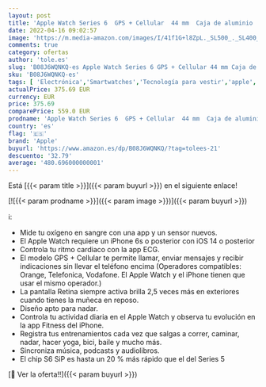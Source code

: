 ```yaml
---
layout: post
title: 'Apple Watch Series 6  GPS + Cellular  44 mm  Caja de aluminio  PRODUCT RED - Correa deportiva  PRODUCT RED'
date: 2022-04-16 09:02:57
image: 'https://m.media-amazon.com/images/I/41f1G+l8ZpL._SL500_._SL400_.jpg'
comments: true
category: ofertas
author: 'tole.es'
slug: 'B08J6WQNKQ-es Apple Watch Series 6 GPS + Cellular 44 mm Caja de aluminio...'
sku: 'B08J6WQNKQ-es'
tags: [ 'Electrónica','Smartwatches','Tecnología para vestir','apple','🇪🇸', ]
actualPrice: 375.69 EUR
currency: EUR
price: 375.69
comparePrice: 559.0 EUR
prodname: 'Apple Watch Series 6  GPS + Cellular  44 mm  Caja de aluminio  PRODUCT RED - Correa deportiva  PRODUCT RED'
country: 'es'
flag: '🇪🇸'
brand: 'Apple'
buyurl: 'https://www.amazon.es/dp/B08J6WQNKQ/?tag=tolees-21'
descuento: '32.79'
average: '480.696000000001'
---
```


Está [{{< param title >}}]({{< param buyurl >}}) en el siguiente enlace!

[![{{< param prodname >}}]({{< param image >}})]({{< param buyurl >}})

ℹ️:

- Mide tu oxígeno en sangre con una app y un sensor nuevos.
- El Apple Watch requiere un iPhone 6s o posterior con iOS 14 o posterior
- Controla tu ritmo cardiaco con la app ECG.
- El modelo GPS + Cellular te permite llamar, enviar mensajes y recibir indicaciones sin llevar el teléfono encima (Operadores compatibles: Orange, Telefonica, Vodafone. El Apple Watch y el iPhone tienen que usar el mismo operador.)
- La pantalla Retina siempre activa brilla 2,5 veces más en exteriores cuando tienes la muñeca en reposo.
- Diseño apto para nadar.
- Controla tu actividad diaria en el Apple Watch y observa tu evolución en la app Fitness del iPhone.
- Registra tus entrenamientos cada vez que salgas a correr, caminar, nadar, hacer yoga, bici, baile y mucho más.
- Sincroniza música, podcasts y audiolibros.
- El chip S6 SiP es hasta un 20 % más rápido que el del Series 5

[🛒 Ver la oferta!!]({{< param buyurl >}})
